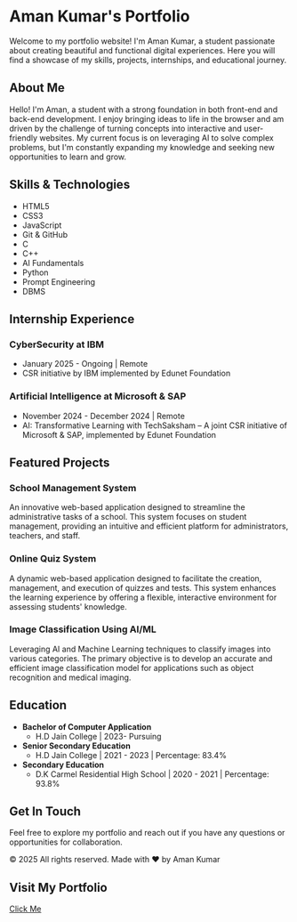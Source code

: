 
# Aman Kumar's Portfolio

Welcome to my portfolio website! I'm Aman Kumar, a student passionate about creating beautiful and functional digital experiences. Here you will find a showcase of my skills, projects, internships, and educational journey.

## About Me

Hello! I'm Aman, a student with a strong foundation in both front-end and back-end development. I enjoy bringing ideas to life in the browser and am driven by the challenge of turning concepts into interactive and user-friendly websites. My current focus is on leveraging AI to solve complex problems, but I'm constantly expanding my knowledge and seeking new opportunities to learn and grow.

## Skills & Technologies

- HTML5
- CSS3
- JavaScript
- Git & GitHub
- C
- C++
- AI Fundamentals
- Python
- Prompt Engineering
- DBMS

## Internship Experience

### CyberSecurity at IBM
- January 2025 - Ongoing | Remote
- CSR initiative by IBM implemented by Edunet Foundation

### Artificial Intelligence at Microsoft & SAP
- November 2024 - December 2024 | Remote
- AI: Transformative Learning with TechSaksham – A joint CSR initiative of Microsoft & SAP, implemented by Edunet Foundation

## Featured Projects

### School Management System 
An innovative web-based application designed to streamline the administrative tasks of a school. This system focuses on student management, providing an intuitive and efficient platform for administrators, teachers, and staff.

### Online Quiz System 
A dynamic web-based application designed to facilitate the creation, management, and execution of quizzes and tests. This system enhances the learning experience by offering a flexible, interactive environment for assessing students' knowledge.

### Image Classification Using AI/ML
Leveraging AI and Machine Learning techniques to classify images into various categories. The primary objective is to develop an accurate and efficient image classification model for applications such as object recognition and medical imaging.

## Education

- **Bachelor of Computer Application**
  - H.D Jain College | 2023- Pursuing
- **Senior Secondary Education**
  - H.D Jain College | 2021 - 2023 | Percentage: 83.4%
- **Secondary Education**
  - D.K Carmel Residential High School | 2020 - 2021 | Percentage: 93.8%

## Get In Touch

Feel free to explore my portfolio and reach out if you have any questions or opportunities for collaboration.


© 2025 All rights reserved. Made with ❤️ by Aman Kumar


## Visit My Portfolio

[Click Me](https://coderamankr.github.io/Portfolio/)

